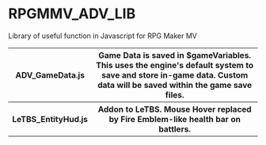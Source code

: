 # RPGMMV_ADV_LIB
 Library of useful function in Javascript for RPG Maker MV

<table>
<tr>
<th>ADV_GameData.js</th>
<th>Game Data is saved in $gameVariables. This uses the engine's default system to save and store in-game data. Custom data will be saved within the game save files.</th>
</tr><tr>
<th>LeTBS_EntityHud.js</th>
<th>Addon to LeTBS. Mouse Hover replaced by Fire Emblem-like health bar on battlers.</th>
</tr>
</table>
